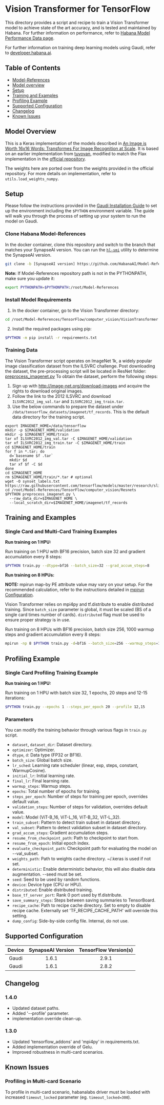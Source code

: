 # Vision Transformer for TensorFlow

This directory provides a script and recipe to train a Vision Transformer model to achieve state of the art accuracy, and is tested and maintained by Habana.
For further information on performance, refer to [Habana Model Performance Data page](https://developer.habana.ai/resources/habana-training-models/#performance).

For further information on training deep learning models using Gaudi, refer to [developer.habana.ai](https://developer.habana.ai/resources/).

## Table of Contents

* [Model-References](../../../README.md)
* [Model overview](#model-overview)
* [Setup](#setup)
* [Training and Examples](#training-the-model)
* [Profiling Example](#profiling-example)
* [Supported Configuration](#supported-configuration)
* [Changelog](#changelog)
* [Known Issues](#known-issues)

## Model Overview

This is a Keras implementation of the models described in [An Image is Worth 16x16 Words: Transformes For Image Recognition at Scale](https://arxiv.org/pdf/2010.11929.pdf).
It is based on an earlier implementation from [tuvovan](https://github.com/tuvovan/Vision_Transformer_Keras), modified to match the Flax implementation in the [official repository](https://github.com/google-research/vision_transformer).

The weights here are ported over from the weights provided in the official repository. For more details on implementation, refer to `utils.load_weights_numpy`.

## Setup

Please follow the instructions provided in the [Gaudi Installation Guide](https://docs.habana.ai/en/latest/Installation_Guide/GAUDI_Installation_Guide.html) to set up the
environment including the `$PYTHON` environment variable. The guide will walk you through the process of setting up your system to run the model on Gaudi.

### Clone Habana Model-References

In the docker container, clone this repository and switch to the branch that matches your SynapseAI version. You can run the [`hl-smi`](https://docs.habana.ai/en/latest/Management_and_Monitoring/System_Management_Tools_Guide/System_Management_Tools.html#hl-smi-utility-options) utility to determine the SynapseAI version.

```bash
git clone -b [SynapseAI version] https://github.com/HabanaAI/Model-References /root/Model-References
```

**Note:** If Model-References repository path is not in the PYTHONPATH, make sure you update it:
```bash
export PYTHONPATH=$PYTHONPATH:/root/Model-References
```

### Install Model Requirements

1. In the docker container, go to the Vision Transformer directory:

```bash
cd /root/Model-References/TensorFlow/computer_vision/VisionTransformer
```

2. Install the required packages using pip:

```bash
$PYTHON -m pip install -r requirements.txt
```

### Training Data

The Vision Transformer script operates on ImageNet 1k, a widely popular image classification dataset from the ILSVRC challenge.
Post downloading the dataset, the pre-processing script will be located in ResNet folder: [preprocess_imagenet.py](../Resnets/preprocess_imagenet.py)
To obtain the dataset, perform the following steps:
1. Sign up with http://image-net.org/download-images and acquire the rights to download original images.
2. Follow the link to the 2012 ILSVRC and download `ILSVRC2012_img_val.tar` and `ILSVRC2012_img_train.tar`.
3. Use the below commands to prepare the dataset under `/data/tensorflow_datasets/imagenet/tf_records`. This is the default data directory for the training script.

```
export IMAGENET_HOME=/data/tensorflow
mkdir -p $IMAGENET_HOME/validation
mkdir -p $IMAGENET_HOME/train
tar xf ILSVRC2012_img_val.tar -C $IMAGENET_HOME/validation
tar xf ILSVRC2012_img_train.tar -C $IMAGENET_HOME/train
cd $IMAGENET_HOME/train
for f in *.tar; do
  d=`basename $f .tar`
  mkdir $d
  tar xf $f -C $d
done
cd $IMAGENET_HOME
rm $IMAGENET_HOME/train/*.tar # optional
wget -O synset_labels.txt https://raw.githubusercontent.com/tensorflow/models/master/research/slim/datasets/imagenet_2012_validation_synset_labels.txt
cd /root/Model-References/TensorFlow/computer_vision/Resnets
$PYTHON preprocess_imagenet.py \
  --raw_data_dir=$IMAGENET_HOME \
  --local_scratch_dir=$IMAGENET_HOME/imagenet/tf_records
```

## Training and Examples

### Single Card and Multi-Card Training Examples

**Run training on 1 HPU:**

Run training on 1 HPU with BF16 precision, batch size 32 and gradient accumulation every 8 steps:

```bash
$PYTHON train.py --dtype=bf16 --batch_size=32 --grad_accum_steps=8
```

**Run training on 8 HPUs:**

**NOTE:** mpirun map-by PE attribute value may vary on your setup. For the recommended calculation, refer to the instructions detailed in [mpirun Configuration](https://docs.habana.ai/en/latest/TensorFlow/Tensorflow_Scaling_Guide/Horovod_Scaling/index.html#mpirun-configuration).

Vision Transformer relies on mpi4py and tf.distribute to enable distributed training.
Since `batch_size` parameter is global, it must be scaled (BS of a single card times number of cards).
`distributed` flag must be used to ensure proper strategy is in use.

Run training on 8 HPUs with BF16 precision, batch size 256, 1000 warmup steps and gradient accumulation every 8 steps:

```bash
mpirun -np 8 $PYTHON train.py -d=bf16 --batch_size=256 --warmup_steps=1000 --grad_accum_steps=8 --distributed
```

## Profiling Example

### Single Card Profiling Training Example

**Run training on 1 HPU:**

Run training on 1 HPU with batch size 32, 1 epochs, 20 steps and 12-15 iterations:

```bash
$PYTHON train.py --epochs 1 --steps_per_epoch 20 --profile 12,15
```

### Parameters

You can modify the training behavior through various flags in `train.py` script.

- `dataset`, `dataset_dir`: Dataset directory.
- `optimizer`: Optimizer.
- `dtype`, `d`: Data type (FP32 or BF16).
- `batch_size`: Global batch size.
- `lr_sched`: Learning rate scheduler (linear, exp, steps, constant, WarmupCosine).
- `initial_lr`: Initial learning rate.
- `final_lr`: Final learning rate.
- `warmup_steps`: Warmup steps.
- `epochs`: Total number of epochs for training.
- `steps_per_epoch`: Number of steps for training per epoch, overrides default value.
- `validation_steps`: Number of steps for validation, overrides default value.
- `model`: Model (ViT-B_16, ViT-L_16, ViT-B_32, ViT-L_32).
- `train_subset`: Pattern to detect train subset in dataset directory.
- `val_subset`: Pattern to detect validation subset in dataset directory.
- `grad_accum_steps`: Gradient accumulation steps.
- `resume_from_checkpoint_path`: Path to checkpoint to start from.
- `resume_from_epoch`: Initial epoch index.
- `evaluate_checkpoint_path`: Checkpoint path for evaluating the model on --val_subset.
- `weights_path`: Path to weights cache directory. ~/.keras is used if not set.
- `deterministic`: Enable deterministic behavior, this will also disable data augmentation. --seed must be set.
- `seed`: Seed to be used by random functions.
- `device`: Device type (CPU or HPU).
- `distributed`: Enable distributed training.
- `base_tf_server_port`: Rank 0 port used by tf.distribute.
- `save_summary_steps`: Steps between saving summaries to TensorBoard.
- `recipe_cache`: Path to recipe cache directory. Set to empty to disable recipe cache. Externally set 'TF_RECIPE_CACHE_PATH' will override this setting.
- `dump_config`: Side-by-side config file. Internal, do not use.

## Supported Configuration

| Device | SynapseAI Version | TensorFlow Version(s)  |
|:------:|:-----------------:|:-----:|
| Gaudi  | 1.6.1             | 2.9.1 |
| Gaudi  | 1.6.1             | 2.8.2 |


## Changelog

### 1.4.0

- Updated dataset paths.
- Added '--profile' parameter.
- implementation override clean-up.

### 1.3.0

- Updated 'tensorflow_addons' and 'mpi4py' in requirements.txt.
- Added implementation override of Gelu.
- Improved robustness in multi-card scenarios.

## Known Issues

### Profiling in Multi-card Scenario

To profile in multi-card scenario, habanalabs driver must be loaded with increased `timeout_locked` parameter (eg. `timeout_locked=300`).